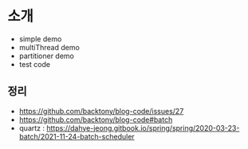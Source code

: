 # 소개
+ simple demo
+ multiThread demo
+ partitioner demo
+ test code

## 정리
+ https://github.com/backtony/blog-code/issues/27
+ https://github.com/backtony/blog-code#batch
+ quartz : https://dahye-jeong.gitbook.io/spring/spring/2020-03-23-batch/2021-11-24-batch-scheduler
